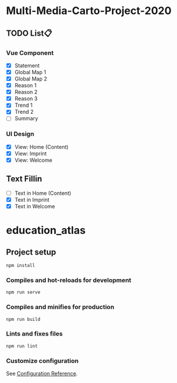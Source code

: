 # Multi-Media-Carto-Project-2020

## TODO List:clipboard:
### Vue Component
- [x] Statement
- [x] Global Map 1
- [x] Global Map 2
- [x] Reason 1
- [x] Reason 2
- [x] Reason 3
- [x] Trend 1
- [x] Trend 2
- [ ] Summary

### UI Design
- [x] View: Home (Content)
- [x] View: Imprint
- [x] View: Welcome

## Text Fillin
- [ ] Text in Home (Content)
- [x] Text in Imprint
- [x] Text in Welcome

# education_atlas

## Project setup
```
npm install
```

### Compiles and hot-reloads for development
```
npm run serve
```

### Compiles and minifies for production
```
npm run build
```

### Lints and fixes files
```
npm run lint
```

### Customize configuration
See [Configuration Reference](https://cli.vuejs.org/config/).
